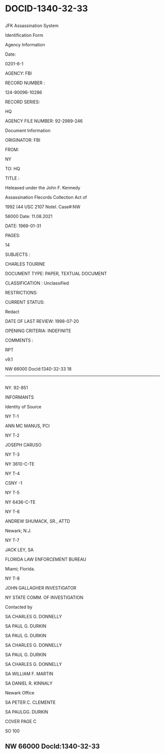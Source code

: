 # DOCID-1340-32-33

##
JFK Assassination System

Identification Form

Agency Information

Date:

0201-6-1

AGENCY: FBI

RECORD NUMBER :

124-90096-10286

RECORD SERIES:

HQ

AGENCY FILE NUMBER: 92-2989-246

Document Information

ORIGINATOR: FBI

FROM:

NY

TO: HQ

TITLE :

Heleased under the John F. Kennedy

Assassination Flecords Collection Act of

1992 (44 USC 2107 Notel. Case#:NW

56000 Date: 11.08.2021

DATE: 1969-01-31

PAGES:

14

SUBJECTS :

CHARLES TOURINE

DOCUMENT TYPE: PAPER, TEXTUAL DOCUMENT

CLASSIFICATION : Unclassified

RESTRICTIONS:

CURRENT STATUS:

Redact

DATE OF LAST REVIEW: 1998-07-20

OPENING CRITERIA: INDEFINITE

COMMENTS :

RPT

v9.1

NW 66000 Docld:1340-32-33
18

---

##
NY. 92-851

INFORMANTS

Identity of Source

NY T-1

ANN MC MANUS, PCI

NY T-2

JOSEPH CARUSO

NY T-3

NY 3610-C-TE

NY T-4

CSNY -1

NY T-5

NY 6436-C-TE

NY T-6

ANDREW SHUMACK, SR., ATTD

Newark; N.J.

NY T-7

JACK LEY, SA

FLORIDA LAW ENFORCEMENT BUREAU

Miami; Florida.

NY T-8

JOHN GALLAGHER INVESTIGATOR

NY STATE COMM. OF INVESTIGATION

Contacted by

SA CHARLES G. DONNELLY

SA PAUL G. DURKIN

SA PAUL G. DURKIN

SA CHARLES G. DONNELLY

SA PAUL G. DURKIN

SA CHARLES G. DONNELLY

SA WILLIAM F. MARTIN

SA DANIEL R. KINNALY

Newark Office

SA PETER C. CLEMENTE

SA PAULGG. DURKIN

COVER PAGE C

SO 100

NW 66000 Docld:1340-32-33
---


